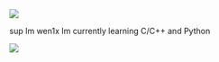 <img src="https://media.discordapp.net/attachments/635625973764849684/938464403836268574/IMG_7439.png?width=407&height=358">







sup Im wen1x
Im currently learning C/C++ and Python


<img src="https://github-readme-stats.vercel.app/api?username=iampawan&&show_icons=true&title_color=ffffff&icon_color=bb2acf&text_color=daf7dc&bg_color=151515">
